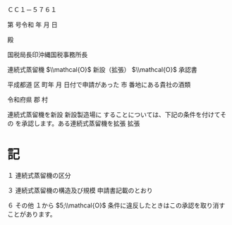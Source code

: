 ＣＣ１－５７６１

第 号令和 年 月 日

殿

国税局長印沖縄国税事務所長

連続式蒸留機 $\\mathcal{O}$ 新設（拡張） $\\mathcal{O}$ 承認書

平成都道 区 町年 月 日付で申請があった 市 番地にある貴社の酒類

令和府県 郡 村

連続式蒸留機を新設 新設製造場に することについては、下記の条件を付けてその を承認します。ある連続式蒸留機を拡張 拡張

# 記

１ 連続式蒸留機の区分

３ 連続式蒸留機の構造及び規模 申請書記載のとおり

６ その他 １から $5;\\mathcal{O}$ 条件に違反したときはこの承認を取り消すことがあります。